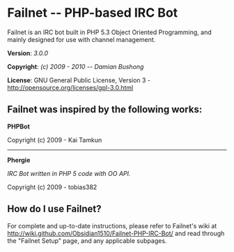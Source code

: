 # Failnet -- PHP-based IRC Bot

Failnet is an IRC bot built in PHP 5.3 Object Oriented Programming,
and mainly designed for use with channel management.

**Version**:	*3.0.0*

**Copyright**: *(c) 2009 - 2010 -- Damian Bushong*

**License**: GNU General Public License, Version 3 - <http://opensource.org/licenses/gpl-3.0.html>


## Failnet was inspired by the following works:

**PHPBot**

Copyright (c) 2009 - Kai Tamkun

- - -

**Phergie**

*IRC Bot written in PHP 5 code with OO API.*

Copyright (c) 2009 - tobias382


## How do I use Failnet?

For complete and up-to-date instructions, please refer to Failnet's
wiki at <http://wiki.github.com/Obsidian1510/Failnet-PHP-IRC-Bot/> and read through
the "Failnet Setup" page, and any applicable subpages.
